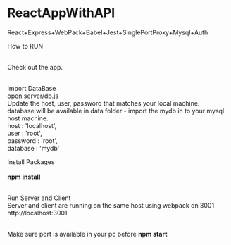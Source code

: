 # ReactAppWithAPI
React+Express+WebPack+Babel+Jest+SinglePortProxy+Mysql+Auth



How to RUN<br/><br/>

Check out the app.<br/><br/>

Import DataBase<br/>
open server/db.js<br/>
Update the host, user, password that matches your local machine.<br/>
database will be available in data folder - import the mydb in to your mysql host machine.<br/>
host     : 'localhost',<br/>
user     : 'root',<br/>
password : 'root',<br/>
database : 'mydb'<br/>


Install Packages<br/><br/>
<b>npm install</b><br/><br/>


Run Server and Client<br/>
Server and client are running on the same host using webpack on 3001<br/>
http://localhost:3001<br/><br/>

Make sure port is available in your pc before <b>npm start</b><br/>
